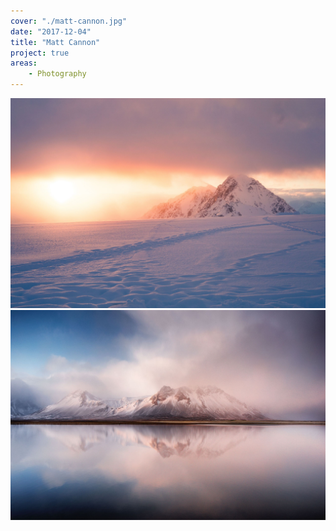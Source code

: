 ```yaml
---
cover: "./matt-cannon.jpg"
date: "2017-12-04"
title: "Matt Cannon"
project: true
areas:
    - Photography
---
```


![](./isak-dalsfelt.jpg)
![](./trevor-cole.jpg)